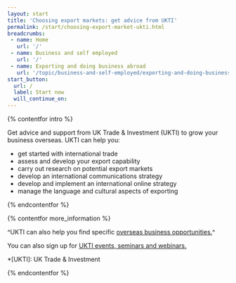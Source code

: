 ```yaml
---
layout: start
title: 'Choosing export markets: get advice from UKTI'
permalink: /start/choosing-export-market-ukti.html
breadcrumbs:
 - name: Home
   url: '/'
 - name: Business and self employed
   url: '/'
 - name: Exporting and doing business abroad
   url: '/topic/business-and-self-employed/exporting-and-doing-business-abroad.html'
start_button:
  url: /
  label: Start now
  will_continue_on:
---
```

{% contentfor intro %}

Get advice and support from UK Trade & Investment (UKTI) to grow your business overseas. UKTI can help you:

- get started with international trade
- assess and develop your export capability 
- carry out research on potential export markets
- develop an international communications strategy
- develop and implement an international online strategy
- manage the language and cultural aspects of exporting

{% endcontentfor %}

{% contentfor more_information %}

^UKTI can also help you find specific [overseas business opportunities.](https://govuk-import-export.herokuapp.com/start/find-overseas-business-opportunities.html)^

You can also sign up for [UKTI events, seminars and webinars.](https://www.events.ukti.gov.uk)

*[UKTI]: UK Trade & Investment

{% endcontentfor %}



